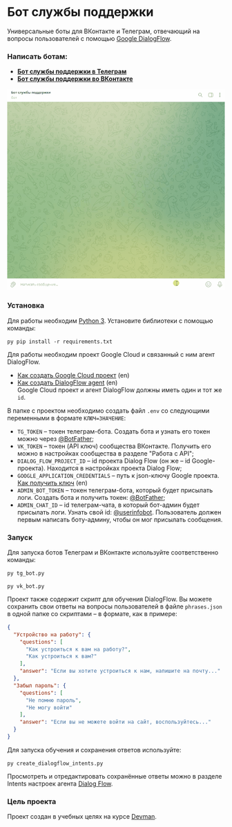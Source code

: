 # Бот службы поддержки
Универсальные боты для ВКонтакте и Телеграм, отвечающий на вопросы 
пользователей с помощью [Google DialogFlow](https://dialogflow.cloud.google.com/).
### Написать ботам:
- [**Бот службы поддержки в Телеграм**](https://t.me/good1234234bot)  
- [**Бот службы поддержки во ВКонтакте**](https://vk.me/public210417012)

![Пример работы](bot.gif) 
### Установка
Для работы необходим [Python 3](https://www.python.org/). Установите библиотеки с помощью команды:
```commandline
py pip install -r requirements.txt 
```
Для работы необходим проект Google Cloud и связанный с ним агент DialogFlow.  
- [Как создать Google Cloud проект](https://cloud.google.com/dialogflow/es/docs/quick/setup#project) (en)
- [Как создать DialogFlow agent](https://cloud.google.com/dialogflow/es/docs/quick/build-agent) (en)  
Google Cloud проект и агент DialogFlow должны иметь один и тот же `id`.  

В папке с проектом необходимо создать файл `.env` со следующими переменными в формате `КЛЮЧ=ЗНАЧЕНИЕ`:
- `TG_TOKEN` – токен телеграм-бота. Создать бота и узнать его токен можно через [@BotFather](https://t.me/botfather);
- `VK_TOKEN` – токен (API ключ) сообщества ВКонтакте. 
Получить его можно в настройках сообщества в разделе "Работа с API";
- `DIALOG_FLOW_PROJECT_ID` – id проекта Dialog Flow (он же – id Google-проекта). 
Находится в настройках проекта Dialog Flow;
- `GOOGLE_APPLICATION_CREDENTIALS` – путь к json-ключу Google проекта. 
[Как получить ключ](https://cloud.google.com/docs/authentication/client-libraries) (en)
- `ADMIN_BOT_TOKEN` – токен телеграм-бота, который будет присылать логи.
Создать бота и получить токен: [@BotFather](https://t.me/botfather);
- `ADMIN_CHAT_ID` – id телеграм-чата, в который бот-админ будет присылать логи.
Узнать свой id: [@userinfobot](https://t.me/userinfobot).
Пользователь должен первым написать боту-админу, чтобы он мог присылать сообщения.
### Запуск
Для запуска ботов Телеграм и ВКонтакте используйте соответственно команды:
```commandline
py tg_bot.py
```
```commandline
py vk_bot.py
```
Проект также содержит скрипт для обучения DialogFlow. Вы можете сохранить свои ответы на вопросы пользователей
в файле `phrases.json` в одной папке со скриптами – в формате, как в примере:
```json
{
  "Устройство на работу": {
    "questions": [
      "Как устроиться к вам на работу?",
      "Как устроиться к вам?"
    ],
    "answer": "Если вы хотите устроиться к нам, напишите на почту..."
  },
  "Забыл пароль": {
    "questions": [
      "Не помню пароль",
      "Не могу войти"
    ],
    "answer": "Если вы не можете войти на сайт, воспользуйтесь..."
  }
}
```
Для запуска обучения и сохранения ответов используйте:
```commandline
py create_dialogflow_intents.py
```
Просмотреть и отредактировать сохранённые ответы можно в разделе Intents настроек агента [Dialog Flow](https://dialogflow.cloud.google.com/).
### Цель проекта
Проект создан в учебных целях на курсе [Devman](https://dvmn.org/).
